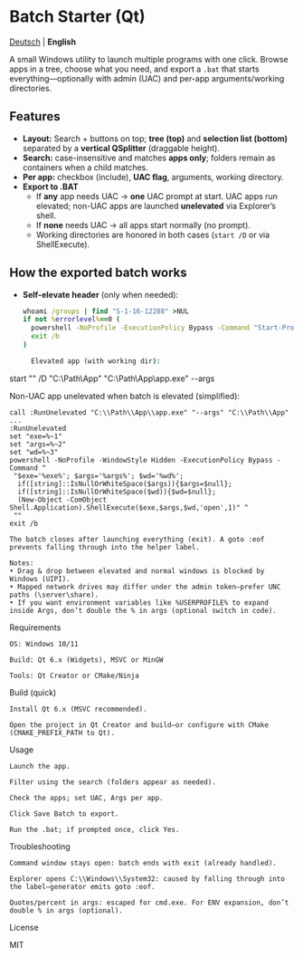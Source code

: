 ﻿# Batch Starter (Qt)

[Deutsch](README.md) | **English**

A small Windows utility to launch multiple programs with one click. Browse apps in a tree, choose what you need, and export a `.bat` that starts everything—optionally with admin (UAC) and per-app arguments/working directories.

## Features
- **Layout:** Search + buttons on top; **tree (top)** and **selection list (bottom)** separated by a **vertical QSplitter** (draggable height).
- **Search:** case-insensitive and matches **apps only**; folders remain as containers when a child matches.
- **Per app:** checkbox (include), **UAC flag**, arguments, working directory.
- **Export to .BAT**  
  - If **any** app needs UAC → **one** UAC prompt at start. UAC apps run elevated; non-UAC apps are launched **unelevated** via Explorer’s shell.
  - If **none** needs UAC → all apps start normally (no prompt).
  - Working directories are honored in both cases (`start /D` or via ShellExecute).

## How the exported batch works
- **Self-elevate header** (only when needed):
  ```bat
  whoami /groups | find "S-1-16-12288" >NUL
  if not %errorlevel%==0 (
    powershell -NoProfile -ExecutionPolicy Bypass -Command "Start-Process -FilePath '%~f0' -Verb RunAs"
    exit /b
  )

    Elevated app (with working dir):

start "" /D "C:\\Path\\App" "C:\\Path\\App\\app.exe" --args

Non-UAC app unelevated when batch is elevated (simplified):

    call :RunUnelevated "C:\\Path\\App\\app.exe" "--args" "C:\\Path\\App"
    ...
    :RunUnelevated
    set "exe=%~1"
    set "args=%~2"
    set "wd=%~3"
    powershell -NoProfile -WindowStyle Hidden -ExecutionPolicy Bypass -Command ^
     "$exe='%exe%'; $args='%args%'; $wd='%wd%';
      if([string]::IsNullOrWhiteSpace($args)){$args=$null};
      if([string]::IsNullOrWhiteSpace($wd)){$wd=$null};
      (New-Object -ComObject Shell.Application).ShellExecute($exe,$args,$wd,'open',1)" ^
     ""
    exit /b

    The batch closes after launching everything (exit). A goto :eof prevents falling through into the helper label.

    Notes:
    • Drag & drop between elevated and normal windows is blocked by Windows (UIPI).
    • Mapped network drives may differ under the admin token—prefer UNC paths (\server\share).
    • If you want environment variables like %USERPROFILE% to expand inside Args, don’t double the % in args (optional switch in code).

Requirements

    OS: Windows 10/11

    Build: Qt 6.x (Widgets), MSVC or MinGW

    Tools: Qt Creator or CMake/Ninja

Build (quick)

    Install Qt 6.x (MSVC recommended).

    Open the project in Qt Creator and build—or configure with CMake (CMAKE_PREFIX_PATH to Qt).

Usage

    Launch the app.

    Filter using the search (folders appear as needed).

    Check the apps; set UAC, Args per app.

    Click Save Batch to export.

    Run the .bat; if prompted once, click Yes.

Troubleshooting

    Command window stays open: batch ends with exit (already handled).

    Explorer opens C:\\Windows\\System32: caused by falling through into the label—generator emits goto :eof.

    Quotes/percent in args: escaped for cmd.exe. For ENV expansion, don’t double % in args (optional).

License

MIT